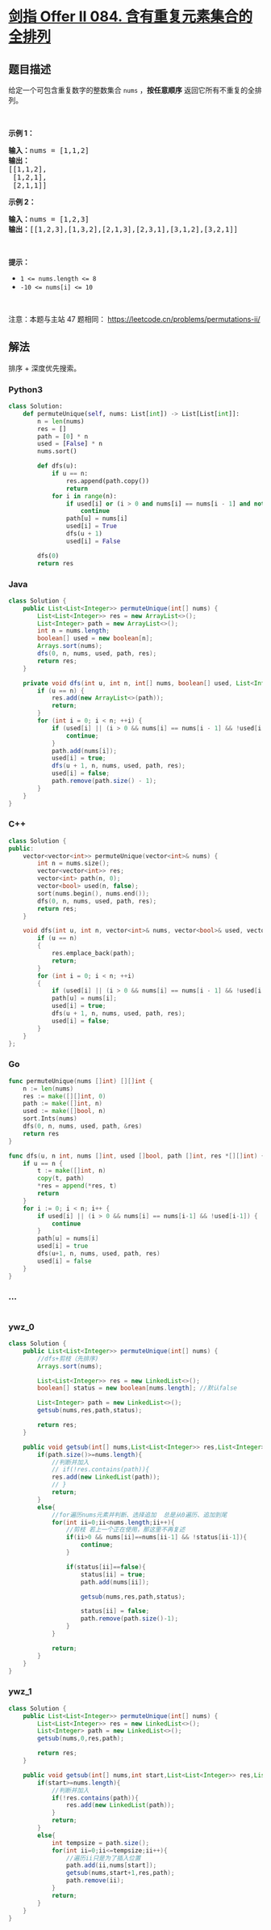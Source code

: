 # [剑指 Offer II 084. 含有重复元素集合的全排列](https://leetcode.cn/problems/7p8L0Z)

## 题目描述

<!-- 这里写题目描述 -->

<p>给定一个可包含重复数字的整数集合&nbsp;<code>nums</code> ，<strong>按任意顺序</strong> 返回它所有不重复的全排列。</p>

<p>&nbsp;</p>

<p><strong>示例 1：</strong></p>

<pre>
<strong>输入：</strong>nums = [1,1,2]
<strong>输出：</strong>
[[1,1,2],
 [1,2,1],
 [2,1,1]]
</pre>

<p><strong>示例 2：</strong></p>

<pre>
<strong>输入：</strong>nums = [1,2,3]
<strong>输出：</strong>[[1,2,3],[1,3,2],[2,1,3],[2,3,1],[3,1,2],[3,2,1]]
</pre>

<p>&nbsp;</p>

<p><strong>提示：</strong></p>

<ul>
	<li><code>1 &lt;= nums.length &lt;= 8</code></li>
	<li><code>-10 &lt;= nums[i] &lt;= 10</code></li>
</ul>

<p>&nbsp;</p>

<p><meta charset="UTF-8" />注意：本题与主站 47&nbsp;题相同：&nbsp;<a href="https://leetcode.cn/problems/permutations-ii/">https://leetcode.cn/problems/permutations-ii/</a></p>

## 解法

<!-- 这里可写通用的实现逻辑 -->

排序 + 深度优先搜索。

<!-- tabs:start -->

### **Python3**

<!-- 这里可写当前语言的特殊实现逻辑 -->

```python
class Solution:
    def permuteUnique(self, nums: List[int]) -> List[List[int]]:
        n = len(nums)
        res = []
        path = [0] * n
        used = [False] * n
        nums.sort()

        def dfs(u):
            if u == n:
                res.append(path.copy())
                return
            for i in range(n):
                if used[i] or (i > 0 and nums[i] == nums[i - 1] and not used[i - 1]):
                    continue
                path[u] = nums[i]
                used[i] = True
                dfs(u + 1)
                used[i] = False

        dfs(0)
        return res
```

### **Java**

<!-- 这里可写当前语言的特殊实现逻辑 -->

```java
class Solution {
    public List<List<Integer>> permuteUnique(int[] nums) {
        List<List<Integer>> res = new ArrayList<>();
        List<Integer> path = new ArrayList<>();
        int n = nums.length;
        boolean[] used = new boolean[n];
        Arrays.sort(nums);
        dfs(0, n, nums, used, path, res);
        return res;
    }

    private void dfs(int u, int n, int[] nums, boolean[] used, List<Integer> path, List<List<Integer>> res) {
        if (u == n) {
            res.add(new ArrayList<>(path));
            return;
        }
        for (int i = 0; i < n; ++i) {
            if (used[i] || (i > 0 && nums[i] == nums[i - 1] && !used[i - 1])) {
                continue;
            }
            path.add(nums[i]);
            used[i] = true;
            dfs(u + 1, n, nums, used, path, res);
            used[i] = false;
            path.remove(path.size() - 1);
        }
    }
}
```

### **C++**

```cpp
class Solution {
public:
    vector<vector<int>> permuteUnique(vector<int>& nums) {
        int n = nums.size();
        vector<vector<int>> res;
        vector<int> path(n, 0);
        vector<bool> used(n, false);
        sort(nums.begin(), nums.end());
        dfs(0, n, nums, used, path, res);
        return res;
    }

    void dfs(int u, int n, vector<int>& nums, vector<bool>& used, vector<int>& path, vector<vector<int>>& res) {
        if (u == n)
        {
            res.emplace_back(path);
            return;
        }
        for (int i = 0; i < n; ++i)
        {
            if (used[i] || (i > 0 && nums[i] == nums[i - 1] && !used[i - 1])) continue;
            path[u] = nums[i];
            used[i] = true;
            dfs(u + 1, n, nums, used, path, res);
            used[i] = false;
        }
    }
};
```

### **Go**

```go
func permuteUnique(nums []int) [][]int {
	n := len(nums)
	res := make([][]int, 0)
	path := make([]int, n)
	used := make([]bool, n)
	sort.Ints(nums)
	dfs(0, n, nums, used, path, &res)
	return res
}

func dfs(u, n int, nums []int, used []bool, path []int, res *[][]int) {
	if u == n {
		t := make([]int, n)
		copy(t, path)
		*res = append(*res, t)
		return
	}
	for i := 0; i < n; i++ {
		if used[i] || (i > 0 && nums[i] == nums[i-1] && !used[i-1]) {
			continue
		}
		path[u] = nums[i]
		used[i] = true
		dfs(u+1, n, nums, used, path, res)
		used[i] = false
	}
}
```

### **...**

```

```

### **ywz_0**

```java
class Solution {
    public List<List<Integer>> permuteUnique(int[] nums) {
        //dfs+剪枝（先排序)
        Arrays.sort(nums);

        List<List<Integer>> res = new LinkedList<>();
        boolean[] status = new boolean[nums.length]; //默认false

        List<Integer> path = new LinkedList<>();
        getsub(nums,res,path,status);

        return res;
    }

    public void getsub(int[] nums,List<List<Integer>> res,List<Integer> path,boolean[] status){
        if(path.size()>=nums.length){
            //判断并加入
            // if(!res.contains(path)){
            res.add(new LinkedList(path));
            // }
            return;
        }
        else{
            //for遍历nums元素并判断、选择追加  总是从0遍历、追加到尾
            for(int ii=0;ii<nums.length;ii++){
                //剪枝 若上一个正在使用，那这里不再复述
                if(ii>0 && nums[ii]==nums[ii-1] && !status[ii-1]){
                    continue;
                }

                if(status[ii]==false){
                    status[ii] = true;
                    path.add(nums[ii]);

                    getsub(nums,res,path,status);

                    status[ii] = false;
                    path.remove(path.size()-1);
                }
            }

            return;
        }
    }
}
```

### **ywz_1**

```java
class Solution {
    public List<List<Integer>> permuteUnique(int[] nums) {
        List<List<Integer>> res = new LinkedList<>();
        List<Integer> path = new LinkedList<>();
        getsub(nums,0,res,path);

        return res;
    }

    public void getsub(int[] nums,int start,List<List<Integer>> res,List<Integer> path){
        if(start>=nums.length){
            //判断并加入
            if(!res.contains(path)){
                res.add(new LinkedList(path));
            }
            return;
        }
        else{
            int tempsize = path.size();
            for(int ii=0;ii<=tempsize;ii++){
                //遍历ii只是为了插入位置
                path.add(ii,nums[start]);
                getsub(nums,start+1,res,path);
                path.remove(ii);
            }
            return;
        }
    }
}
```

<!-- tabs:end -->
